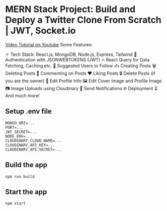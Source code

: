 #  MERN Stack Project: Build and Deploy a Twitter Clone From Scratch | JWT, Socket.io

[Video Tutorial on Youtube](https://youtu.be/4GUVz2psWUg)
Some Features:

⚛️ Tech Stack: React.js, MongoDB, Node.js, Express, Tailwind
🔐 Authentication with JSONWEBTOKENS (JWT)
🔥 React Query for Data Fetching, Caching etc.
👥 Suggested Users to Follow
✍️ Creating Posts
🗑️ Deleting Posts
💬 Commenting on Posts
❤️ Liking Posts
🔒 Delete Posts (if you are the owner)
📝 Edit Profile Info
🖼️ Edit Cover Image and Profile Image
📷 Image Uploads using Cloudinary
🔔 Send Notifications
🌐 Deployment
⏳ And much more!

##  Setup .env file
```
MONGO_URI=...
PORT=...
JWT_SECRET=...
NODE_ENV=...
CLOUDINARY_CLOUD_NAME=...
CLOUDINARY_API_KEY=...
CLOUDINARY_API_SECRET=...
```

##  Build the app
```
npm run build
```

##  Start the app
```
npm start
```
